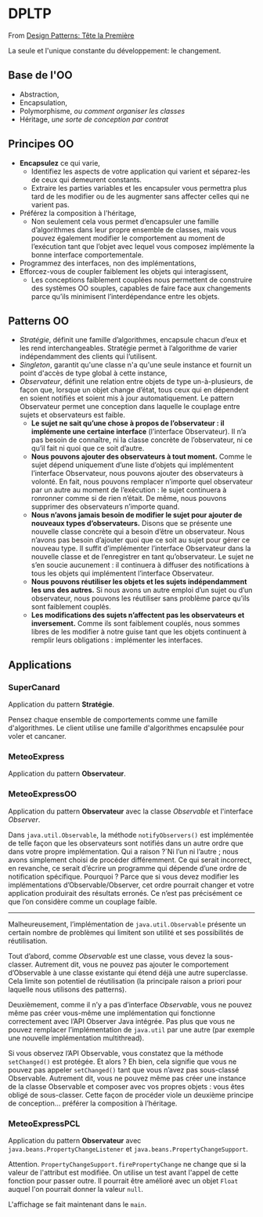 # DPLTP

From [Design Patterns: Tête la Première](http://bliaudet.free.fr/IMG/pdf/DPTLP.pdf)

La seule et l'unique constante du développement: le changement.

## Base de l'OO

 - Abstraction,
 - Encapsulation,
 - Polymorphisme, _ou comment organiser les classes_
 - Héritage, _une sorte de conception par contrat_

## Principes OO

 - **Encapsulez** ce qui varie,
    - Identifiez les aspects de votre application qui varient et séparez-les de ceux qui demeurent constants. 
    - Extraire les parties variables et les encapsuler vous permettra plus tard de les modifier ou de les augmenter sans affecter celles qui ne varient pas.
 - Préférez la composition à l'héritage,
    - Non seulement cela vous permet d’encapsuler une famille d’algorithmes dans leur propre ensemble de classes, mais vous pouvez également modifier le comportement au moment de l’exécution tant que l’objet avec lequel vous composez implémente la bonne interface comportementale.
 - Programmez des interfaces, non des implémentations,
 - Efforcez-vous de coupler faiblement les objets qui interagissent,
    - Les conceptions faiblement couplées nous permettent de construire des systèmes OO souples, capables de faire face aux changements parce qu’ils minimisent l’interdépendance entre les objets.

## Patterns OO

 - _Stratégie_, définit une famille d’algorithmes, encapsule chacun d’eux et les rend interchangeables. Stratégie permet à l’algorithme de varier indépendamment des clients qui l’utilisent.
 - _Singleton_, garantit qu'une classe n'a qu'une seule instance et fournit un point d'accès de type global à cette instance,
 - _Observateur_, définit une relation entre objets de type un-à-plusieurs, de façon que, lorsque un objet change d’état, tous ceux qui en dépendent en soient notifiés et soient mis à jour automatiquement. Le pattern Observateur permet une conception dans laquelle le couplage entre sujets et observateurs est faible.
    - **Le sujet ne sait qu’une chose à propos de l’observateur : il implémente une certaine interface** (l’interface Observateur). Il n’a pas besoin de connaître, ni la classe concrète de l’observateur, ni ce qu’il fait ni quoi que ce soit d’autre. 
    - **Nous pouvons ajouter des observateurs à tout moment.** Comme le sujet dépend uniquement d’une liste d’objets qui implémentent l’interface Observateur, nous pouvons ajouter des observateurs à volonté. En fait, nous pouvons remplacer n’importe quel observateur par un autre au moment de l’exécution : le sujet continuera à ronronner comme si de rien n’était. De même, nous pouvons supprimer des observateurs n’importe quand. 
    - **Nous n’avons jamais besoin de modifier le sujet pour ajouter de nouveaux types d’observateurs.** Disons que se présente une nouvelle classe concrète qui a besoin d’être un observateur. Nous n’avons pas besoin d’ajouter quoi que ce soit au sujet pour gérer ce nouveau type. Il suffit d’implémenter l’interface Observateur dans la nouvelle classe et de l’enregistrer en tant qu’observateur. Le sujet ne s’en soucie aucunement : il continuera à diffuser des notifications à tous les objets qui implémentent l’interface Observateur.
    - **Nous pouvons réutiliser les objets et les sujets indépendamment les uns des autres.** Si nous avons un autre emploi d’un sujet ou d’un observateur, nous pouvons les réutiliser sans problème parce qu’ils sont faiblement couplés.
    - **Les modifications des sujets n’affectent pas les observateurs et inversement.** Comme ils sont faiblement couplés, nous sommes libres de les modifier à notre guise tant que les objets continuent à remplir leurs obligations : implémenter les interfaces.

## Applications

### SuperCanard

Application du pattern **Stratégie**.

Pensez chaque ensemble de comportements comme une famille d'algorithmes. Le client utilise une famille d'algorithmes encapsulée pour voler et cancaner.

### MeteoExpress

Application du pattern **Observateur**.

### MeteoExpressOO

Application du pattern **Observateur** avec la classe _Observable_ et l'interface _Observer_.

Dans `java.util.Observable`, la méthode `notifyObservers()` est implémentée de telle façon que les observateurs sont notifiés dans un autre ordre que dans votre propre implémentation. Qui a raison ?`Ni l’un ni l’autre ; nous avons simplement choisi de procéder différemment. Ce qui serait incorrect, en revanche, ce serait d’écrire un programme qui dépende d’une ordre de notification spécifique. Pourquoi ? Parce que si vous devez modifier les implémentations d’Observable/Observer, cet ordre pourrait changer et votre application produirait des résultats erronés. Ce n’est pas précisément ce que l’on considère comme un couplage faible.

---

Malheureusement, l’implémentation de `java.util.Observable` présente un certain nombre de problèmes qui limitent son utilité et ses possibilités de réutilisation.

Tout d’abord, comme _Observable_ est une classe, vous devez la sous-classer. Autrement dit, vous ne pouvez pas ajouter le comportement d’Observable à une classe existante qui étend déjà une autre superclasse. Cela limite son potentiel de réutilisation (la principale raison a priori pour laquelle nous utilisons des patterns).

Deuxièmement, comme il n’y a pas d’interface _Observable_, vous ne pouvez même pas créer vous-même une implémentation qui fonctionne correctement avec l’API Observer Java intégrée. Pas plus que vous ne pouvez remplacer l’implémentation de `java.util` par une autre (par exemple une nouvelle implémentation multithread).

Si vous observez l’API Observable, vous constatez que la méthode `setChanged()` est protégée. Et alors ? Eh bien, cela signifie que vous ne pouvez pas appeler `setChanged()` tant que vous n’avez pas sous-classé Observable. Autrement dit, vous ne pouvez même pas créer une instance de la classe Observable et composer avec vos propres objets : vous êtes obligé de sous-classer. Cette façon de procéder viole un deuxième principe de conception... préférer la composition à l’héritage.

### MeteoExpressPCL

Application du pattern **Observateur** avec `java.beans.PropertyChangeListener` et `java.beans.PropertyChangeSupport`.

Attention. `PropertyChangeSupport.firePropertyChange` ne change que si la valeur de l'attribut est modifiée. On utilise un test avant l'appel de cette fonction pour passer outre. Il pourrait être amélioré avec un objet `Float` auquel l'on pourrait donner la valeur `null`.

L'affichage se fait maintenant dans le `main`.
